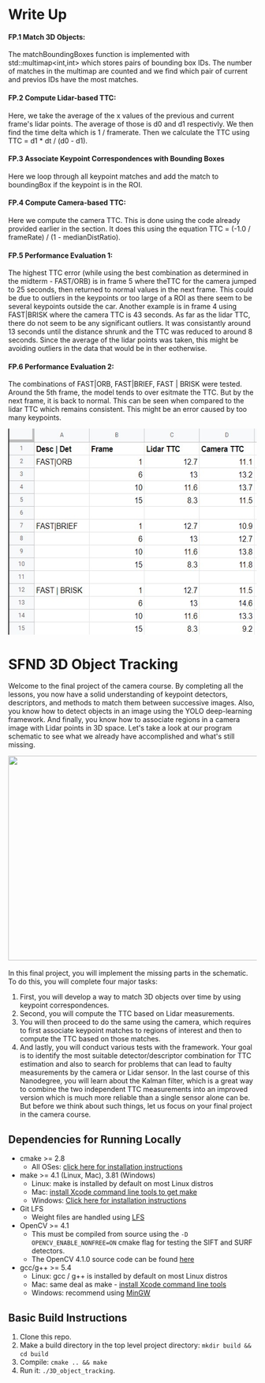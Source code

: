 # Write Up
#### FP.1 Match 3D Objects: 
The matchBoundingBoxes function is implemented with std::multimap<int,int> which stores pairs of bounding box IDs. The number of matches in the multimap are counted and we find which pair of current and previos IDs have the most matches. 

#### FP.2 Compute Lidar-based TTC:
Here, we take the average of the x values of the previous and current frame's lidar points. The average of those is d0 and d1 respectivly. We then find the time delta which is 1 / framerate. Then we calculate the TTC using TTC = d1 * dt / (d0 - d1).

#### FP.3 Associate Keypoint Correspondences with Bounding Boxes
Here we loop through all keypoint matches and add the match to boundingBox if the keypoint is in the ROI.

#### FP.4 Compute Camera-based TTC:
Here we compute the camera TTC. This is done using the code already provided earlier in the section. It does this using the equation TTC = (-1.0 / frameRate) / (1 - medianDistRatio).

#### FP.5 Performance Evaluation 1:
The highest TTC error (while using the best combination as determined in the midterm - FAST/ORB) is in frame 5 where theTTC for the camera jumped to 25 seconds, then returned to normal values in the next frame. This could be due to outliers in the keypoints or too large of a ROI as there seem to be several keypoints outside the car. Another example is in frame 4 using FAST|BRISK where the camera TTC is 43 seconds. As far as the lidar TTC, there do not seem to be any significant outliers. It was consistantly around 13 seconds until the distance shrunk and the TTC was reduced to around 8 seconds. Since the average of the lidar points was taken, this might be avoiding outliers in the data that would be in ther eotherwise. 

#### FP.6 Performance Evaluation 2:
The combinations of FAST|ORB, FAST|BRIEF, FAST | BRISK were tested. Around the 5th frame, the model tends to over esitmate the TTC. But by the next frame, it is back to normal. This can be seen when compared to the lidar TTC which remains consistent. This might be an error caused by too many keypoints.

<img src="images/final camera spreadsheet.jpg" width="569" height="417" />


# SFND 3D Object Tracking

Welcome to the final project of the camera course. By completing all the lessons, you now have a solid understanding of keypoint detectors, descriptors, and methods to match them between successive images. Also, you know how to detect objects in an image using the YOLO deep-learning framework. And finally, you know how to associate regions in a camera image with Lidar points in 3D space. Let's take a look at our program schematic to see what we already have accomplished and what's still missing.

<img src="images/course_code_structure.png" width="779" height="414" />

In this final project, you will implement the missing parts in the schematic. To do this, you will complete four major tasks: 
1. First, you will develop a way to match 3D objects over time by using keypoint correspondences. 
2. Second, you will compute the TTC based on Lidar measurements. 
3. You will then proceed to do the same using the camera, which requires to first associate keypoint matches to regions of interest and then to compute the TTC based on those matches. 
4. And lastly, you will conduct various tests with the framework. Your goal is to identify the most suitable detector/descriptor combination for TTC estimation and also to search for problems that can lead to faulty measurements by the camera or Lidar sensor. In the last course of this Nanodegree, you will learn about the Kalman filter, which is a great way to combine the two independent TTC measurements into an improved version which is much more reliable than a single sensor alone can be. But before we think about such things, let us focus on your final project in the camera course. 

## Dependencies for Running Locally
* cmake >= 2.8
  * All OSes: [click here for installation instructions](https://cmake.org/install/)
* make >= 4.1 (Linux, Mac), 3.81 (Windows)
  * Linux: make is installed by default on most Linux distros
  * Mac: [install Xcode command line tools to get make](https://developer.apple.com/xcode/features/)
  * Windows: [Click here for installation instructions](http://gnuwin32.sourceforge.net/packages/make.htm)
* Git LFS
  * Weight files are handled using [LFS](https://git-lfs.github.com/)
* OpenCV >= 4.1
  * This must be compiled from source using the `-D OPENCV_ENABLE_NONFREE=ON` cmake flag for testing the SIFT and SURF detectors.
  * The OpenCV 4.1.0 source code can be found [here](https://github.com/opencv/opencv/tree/4.1.0)
* gcc/g++ >= 5.4
  * Linux: gcc / g++ is installed by default on most Linux distros
  * Mac: same deal as make - [install Xcode command line tools](https://developer.apple.com/xcode/features/)
  * Windows: recommend using [MinGW](http://www.mingw.org/)

## Basic Build Instructions

1. Clone this repo.
2. Make a build directory in the top level project directory: `mkdir build && cd build`
3. Compile: `cmake .. && make`
4. Run it: `./3D_object_tracking`.
